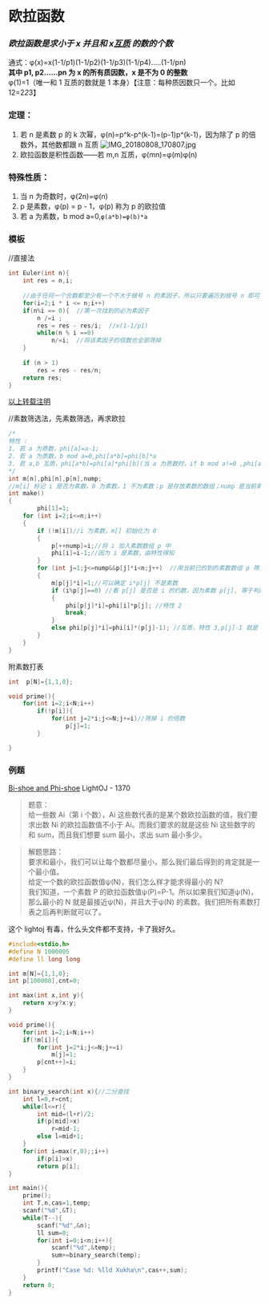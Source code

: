 # 欧拉函数


### ***欧拉函数是求小于 x 并且和 x[互质](https://baike.baidu.com/item/%E4%BA%92%E8%B4%A8/577412?fr=aladdin) 的数的个数***

通式：φ(x)=x(1-1/p1)(1-1/p2)(1-1/p3)(1-1/p4)…..(1-1/pn)  
**其中 p1, p2……pn 为 x 的所有质因数，x 是不为 0 的整数**  
φ(1)=1（唯一和 1 互质的数就是 1 本身）【注意：每种质因数只一个。比如 12=2*2*3】  

### 定理：
1. 若 n 是素数 p 的 k 次幂，φ(n)=p^k-p^(k-1)=(p-1)p^(k-1)，因为除了 p 的倍数外，其他数都跟 n 互质 ![IMG_20180808_170807.jpg](https://i.loli.net/2018/08/08/5b6ab31239225.jpg)
2. 欧拉函数是积性函数——若 m,n 互质，φ(mn)=φ(m)φ(n)

### 特殊性质：
1. 当 n 为奇数时，φ(2n)=φ(n)
2. p 是素数，φ(p) = p - 1，φ(p) 称为 p 的欧拉值
3. 若 a 为素数，b mod a=0,`φ(a*b)=φ(b)*a`

<!--more-->
### 模板

//直接法
```cpp
int Euler(int n){
	int res = n,i;
 
 	//由于任何一个合数都至少有一个不大于根号 n 的素因子，所以只要遍历到根号 n 即可
	for(i=2;i * i <= n;i++)
	if(n%i == 0){  //第一次找到的必为素因子
		n /=i ;
		res = res - res/i;	//x(1-1/p1)
		while(n % i ==0)
			n/=i;  //将该素因子的倍数也全部筛掉
	}
 
	if (n > 1)   
        res = res - res/n; 
   	return res;
}
```
[以上转载注明](https://blog.csdn.net/wangjian8006/article/details/7833319)

//素数筛选法，先素数筛选，再求欧拉
```c
/*
特性 :
1. 若 a 为质数，phi[a]=a-1;
2. 若 a 为质数，b mod a=0,phi[a*b]=phi[b]*a
3. 若 a,b 互质，phi[a*b]=phi[a]*phi[b](当 a 为质数时，if b mod a!=0 ,phi[a*b]=phi[a]*phi[b])
*/
int m[n],phi[n],p[n],nump;
//m[i] 标记 i 是否为素数，0 为素数，1 不为素数；p 是存放素数的数组；nump 是当前素数个数；phi[i] 为欧拉函数
int make()
{
        phi[1]=1;
    for (int i=2;i<=n;i++)
    {
        if (!m[i])//i 为素数，m[] 初始化为 0
        {
            p[++nump]=i;//将 i 加入素数数组 p 中
            phi[i]=i-1;//因为 i 是素数，由特性得知    
        }    
        for (int j=1;j<=nump&&p[j]*i<n;j++)  //用当前已的到的素数数组 p 筛，筛去 p[j]*i
        {
            m[p[j]*i]=1;//可以确定 i*p[j] 不是素数 
            if (i%p[j]==0) //看 p[j] 是否是 i 的约数，因为素数 p[j], 等于判断 i 和 p[j] 是否互质 
            {
                phi[p[j]*i]=phi[i]*p[j]; //特性 2
                break;
            }
            else phi[p[j]*i]=phi[i]*(p[j]-1); //互质，特性 3,p[j]-1 就是 phi[p[j]]   
        }
    }
}
```

附素数打表
```c
int  p[N]={1,1,0};

void prime(){
	for(int i=2;i<N;i++)
		if(!p[i]){
			for(int j=2*i;j<=N;j+=i)//筛掉 i 的倍数
				p[j]=1;
		}

}
```
### 例题

 [Bi-shoe and Phi-shoe](https://vjudge.net/contest/238979#problem/A) LightOJ - 1370

> 题意：  
> 给一些数 Ai（第 i 个数），Ai 这些数代表的是某个数欧拉函数的值，我们要求出数 Ni 的欧拉函数值不小于 Ai。而我们要求的就是这些 Ni 这些数字的和 sum，而且我们想要 sum 最小，求出 sum 最小多少。

> 解题思路：  
> 要求和最小，我们可以让每个数都尽量小，那么我们最后得到的肯定就是一个最小值。  
给定一个数的欧拉函数值ψ(N)，我们怎么样才能求得最小的 N?  
我们知道，一个素数 P 的欧拉函数值ψ(P)=P-1。所以如果我们知道ψ(N)，那么最小的 N 就是最接近ψ(N)，并且大于ψ(N)  的素数。我们把所有素数打表之后再判断就可以了。

这个 lightoj 有毒，什么头文件都不支持，卡了我好久。
```c
#include<stdio.h>
#define N 1000005
#define ll long long

int m[N]={1,1,0};
int p[100000],cnt=0;

int max(int x,int y){
    return x>y?x:y;
}

void prime(){
    for(int i=2;i<N;i++)
    if(!m[i]){
        for(int j=2*i;j<=N;j+=i)
            m[j]=1;
        p[cnt++]=i;
    }
}

int binary_search(int x){//二分查找
    int l=0,r=cnt;
    while(l<=r){
        int mid=(l+r)/2;
        if(p[mid]>x)
            r=mid-1;
        else l=mid+1;
    }
    for(int i=max(r,0);;i++)
        if(p[i]>x)
        return p[i];
}

int main(){
    prime();
    int T,n,cas=1,temp;
    scanf("%d",&T);
    while(T--){
        scanf("%d",&n);
        ll sum=0;
        for(int i=0;i<n;i++){
            scanf("%d",&temp);
            sum+=binary_search(temp);
        }
        printf("Case %d: %lld Xukha\n",cas++,sum);
    }
	return 0;
}

```
